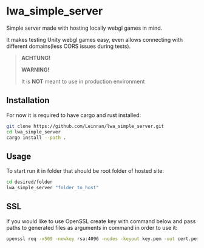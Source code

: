 # lwa_simple_server

Simple server made with hosting locally webgl games in mind.

It makes testing Unity webgl games easy, even allows connecting with different domains(less CORS issues during tests).

> **ACHTUNG!**
>
> **WARNING!**
>
> It is **NOT** meant to use in production environment

## Installation

For now it is required to have cargo and rust installed:

```bash
git clone https://github.com/Leinnan/lwa_simple_server.git
cd lwa_simple_server
cargo install --path .
```

## Usage

To start run it in folder that should be root folder of hosted site:

```bash
cd desired/folder
lwa_simple_server "folder_to_host"
```


## SSL

If you would like to use OpenSSL create key with command below and pass paths to generated files as arguments in command in order to use it:

```bash
openssl req -x509 -newkey rsa:4096 -nodes -keyout key.pem -out cert.pem -days 365 -subj '/CN=localhost'
```
